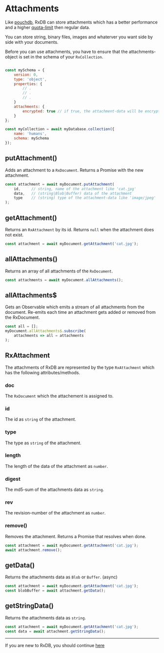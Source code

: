# Attachments

Like [pouchdb](https://pouchdb.com/guides/attachments.html), RxDB can store attachments which has a better performance and a higher [quota-limit](https://www.html5rocks.com/en/tutorials/offline/quota-research/) then regular data.

You can store string, binary files, images and whaterver you want side by side with your documents.

Before you can use attachments, you have to ensure that the attachments-object is set in the schema of your `RxCollection`.

```javascript

const mySchema = {
    version: 0,
    type: 'object',
    properties: {
        // .
        // .
        // .
    }
    attachments: {
        encrypted: true // if true, the attachment-data will be encrypted with the db-password
    }
};

const myCollection = await myDatabase.collection({
    name: 'humans',
    schema: mySchema
});
```

## putAttachment()

Adds an attachment to a `RxDocument`. Returns a Promise with the new attachment.

```javascript
const attachment = await myDocument.putAttachment(
    id,     // string, name of the attachment like 'cat.jpg'
    data,   // (string|Blob|Buffer) data of the attachment
    type    // (string) type of the attachment-data like 'image/jpeg'
);
```

## getAttachment()

Returns an `RxAttachment` by its id. Returns `null` when the attachment does not exist.

```javascript
const attachment = await myDocument.getAttachment('cat.jpg');
```

## allAttachments()

Returns an array of all attachments of the `RxDocument`.

```javascript
const attachments = await myDocument.allAttachments();
```

## allAttachments$

Gets an Observable which emits a stream of all attachments from the document. Re-emits each time an attachment gets added or removed from the RxDocument.

```javascript
const all = [];
myDocument.allAttachments$.subscribe(
    attachments => all = attachments
);
```

## RxAttachment

The attachments of RxDB are represented by the type `RxAttachment` which has the following attributes/methods.

### doc

The `RxDocument` which the attachement is assigned to.

### id

The id as `string` of the attachment.

### type

The type as `string` of the attachment.

### length

The length of the data of the attachment as `number`.

### digest

The md5-sum of the attachments data as `string`.

### rev

The revision-number of the attachment as `number`.

### remove()

Removes the attachment. Returns a Promise that resolves when done.

```javascript
const attachment = await myDocument.getAttachment('cat.jpg');
await attachment.remove();
```

## getData()

Returns the attachments data as `Blob` or `Buffer`. (async)

```javascript
const attachment = await myDocument.getAttachment('cat.jpg');
const blobBuffer = await attachment.getData();
```

## getStringData()

Returns the attachments data as `string`.

```javascript
const attachment = await myDocument.getAttachment('cat.jpg');
const data = await attachment.getStringData();
```

---------
If you are new to RxDB, you should continue [here](./middleware.md)
